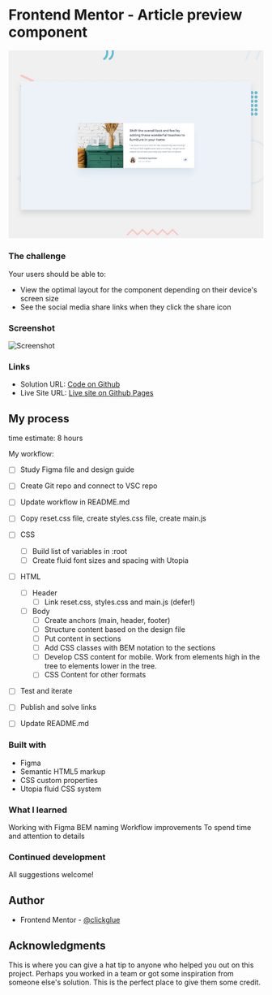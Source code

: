 # Frontend Mentor - Article preview component

![Design preview for the Article preview component coding challenge](./design/desktop-preview.jpg)

### The challenge

Your users should be able to: 

- View the optimal layout for the component depending on their device's screen size
- See the social media share links when they click the share icon

### Screenshot

![Screenshot]()

### Links

- Solution URL: [Code on Github](https://github.com/clickglue/meet-landing-page)
- Live Site URL: [Live site on Github Pages]()

## My process

time estimate: 8 hours

My workflow:

- [ ] Study Figma file and design guide
- [ ] Create Git repo and connect to VSC repo
- [ ] Update workflow in README.md
- [ ] Copy reset.css file, create styles.css file, create main.js
- [ ] CSS
  - [ ] Build list of variables in :root
  - [ ] Create fluid font sizes and spacing with Utopia
- [ ] HTML
  - [ ] Header
    - [ ] Link reset.css, styles.css and main.js (defer!)
  - [ ] Body
    - [ ] Create anchors (main, header, footer)
    - [ ] Structure content based on the design file
    - [ ] Put content in sections
    - [ ] Add CSS classes with BEM notation to the sections
    - [ ] Develop CSS content for mobile. Work from elements high in the tree to elements lower in the tree.
    - [ ] CSS Content for other formats
- [ ] Test and iterate
- [ ] Publish and solve links
- [ ] Update README.md


### Built with

- Figma
- Semantic HTML5 markup
- CSS custom properties
- Utopia fluid CSS system


### What I learned

Working with Figma
BEM naming
Workflow improvements
To spend time and attention to details


### Continued development

All suggestions welcome!


## Author

- Frontend Mentor - [@clickglue](https://www.frontendmentor.io/profile/clickglue)


## Acknowledgments

This is where you can give a hat tip to anyone who helped you out on this project. Perhaps you worked in a team or got some inspiration from someone else's solution. This is the perfect place to give them some credit.

